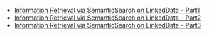 
- [Information Retrieval via SemanticSearch on LinkedData - Part1](https://spoddutur.github.io/my-notes/semantic-search-1)
- [Information Retrieval via SemanticSearch on LinkedData - Part2](https://spoddutur.github.io/my-notes/semantic-search-2)
- [Information Retrieval via SemanticSearch on LinkedData - Part3](https://spoddutur.github.io/my-notes/semantic-search-3)

